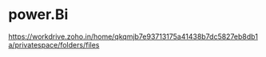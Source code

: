 # power.Bi

https://workdrive.zoho.in/home/qkqmjb7e93713175a41438b7dc5827eb8db1a/privatespace/folders/files
